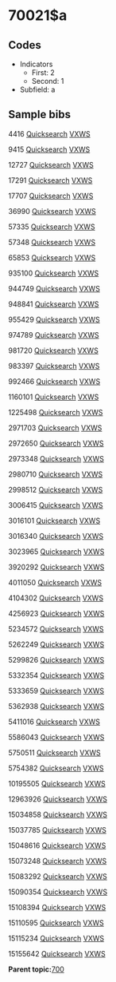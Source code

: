 # 70021$a

## Codes

-   Indicators
    -   First: 2
    -   Second: 1
-   Subfield: a

## Sample bibs

4416 [Quicksearch](https://search.library.yale.edu/catalog/4416) [VXWS](http://prodorbis.library.yale.edu:7014/vxws/GetHoldingsService?bibId=4416)

9415 [Quicksearch](https://search.library.yale.edu/catalog/9415) [VXWS](http://prodorbis.library.yale.edu:7014/vxws/GetHoldingsService?bibId=9415)

12727 [Quicksearch](https://search.library.yale.edu/catalog/12727) [VXWS](http://prodorbis.library.yale.edu:7014/vxws/GetHoldingsService?bibId=12727)

17291 [Quicksearch](https://search.library.yale.edu/catalog/17291) [VXWS](http://prodorbis.library.yale.edu:7014/vxws/GetHoldingsService?bibId=17291)

17707 [Quicksearch](https://search.library.yale.edu/catalog/17707) [VXWS](http://prodorbis.library.yale.edu:7014/vxws/GetHoldingsService?bibId=17707)

36990 [Quicksearch](https://search.library.yale.edu/catalog/36990) [VXWS](http://prodorbis.library.yale.edu:7014/vxws/GetHoldingsService?bibId=36990)

57335 [Quicksearch](https://search.library.yale.edu/catalog/57335) [VXWS](http://prodorbis.library.yale.edu:7014/vxws/GetHoldingsService?bibId=57335)

57348 [Quicksearch](https://search.library.yale.edu/catalog/57348) [VXWS](http://prodorbis.library.yale.edu:7014/vxws/GetHoldingsService?bibId=57348)

65853 [Quicksearch](https://search.library.yale.edu/catalog/65853) [VXWS](http://prodorbis.library.yale.edu:7014/vxws/GetHoldingsService?bibId=65853)

935100 [Quicksearch](https://search.library.yale.edu/catalog/935100) [VXWS](http://prodorbis.library.yale.edu:7014/vxws/GetHoldingsService?bibId=935100)

944749 [Quicksearch](https://search.library.yale.edu/catalog/944749) [VXWS](http://prodorbis.library.yale.edu:7014/vxws/GetHoldingsService?bibId=944749)

948841 [Quicksearch](https://search.library.yale.edu/catalog/948841) [VXWS](http://prodorbis.library.yale.edu:7014/vxws/GetHoldingsService?bibId=948841)

955429 [Quicksearch](https://search.library.yale.edu/catalog/955429) [VXWS](http://prodorbis.library.yale.edu:7014/vxws/GetHoldingsService?bibId=955429)

974789 [Quicksearch](https://search.library.yale.edu/catalog/974789) [VXWS](http://prodorbis.library.yale.edu:7014/vxws/GetHoldingsService?bibId=974789)

981720 [Quicksearch](https://search.library.yale.edu/catalog/981720) [VXWS](http://prodorbis.library.yale.edu:7014/vxws/GetHoldingsService?bibId=981720)

983397 [Quicksearch](https://search.library.yale.edu/catalog/983397) [VXWS](http://prodorbis.library.yale.edu:7014/vxws/GetHoldingsService?bibId=983397)

992466 [Quicksearch](https://search.library.yale.edu/catalog/992466) [VXWS](http://prodorbis.library.yale.edu:7014/vxws/GetHoldingsService?bibId=992466)

1160101 [Quicksearch](https://search.library.yale.edu/catalog/1160101) [VXWS](http://prodorbis.library.yale.edu:7014/vxws/GetHoldingsService?bibId=1160101)

1225498 [Quicksearch](https://search.library.yale.edu/catalog/1225498) [VXWS](http://prodorbis.library.yale.edu:7014/vxws/GetHoldingsService?bibId=1225498)

2971703 [Quicksearch](https://search.library.yale.edu/catalog/2971703) [VXWS](http://prodorbis.library.yale.edu:7014/vxws/GetHoldingsService?bibId=2971703)

2972650 [Quicksearch](https://search.library.yale.edu/catalog/2972650) [VXWS](http://prodorbis.library.yale.edu:7014/vxws/GetHoldingsService?bibId=2972650)

2973348 [Quicksearch](https://search.library.yale.edu/catalog/2973348) [VXWS](http://prodorbis.library.yale.edu:7014/vxws/GetHoldingsService?bibId=2973348)

2980710 [Quicksearch](https://search.library.yale.edu/catalog/2980710) [VXWS](http://prodorbis.library.yale.edu:7014/vxws/GetHoldingsService?bibId=2980710)

2998512 [Quicksearch](https://search.library.yale.edu/catalog/2998512) [VXWS](http://prodorbis.library.yale.edu:7014/vxws/GetHoldingsService?bibId=2998512)

3006415 [Quicksearch](https://search.library.yale.edu/catalog/3006415) [VXWS](http://prodorbis.library.yale.edu:7014/vxws/GetHoldingsService?bibId=3006415)

3016101 [Quicksearch](https://search.library.yale.edu/catalog/3016101) [VXWS](http://prodorbis.library.yale.edu:7014/vxws/GetHoldingsService?bibId=3016101)

3016340 [Quicksearch](https://search.library.yale.edu/catalog/3016340) [VXWS](http://prodorbis.library.yale.edu:7014/vxws/GetHoldingsService?bibId=3016340)

3023965 [Quicksearch](https://search.library.yale.edu/catalog/3023965) [VXWS](http://prodorbis.library.yale.edu:7014/vxws/GetHoldingsService?bibId=3023965)

3920292 [Quicksearch](https://search.library.yale.edu/catalog/3920292) [VXWS](http://prodorbis.library.yale.edu:7014/vxws/GetHoldingsService?bibId=3920292)

4011050 [Quicksearch](https://search.library.yale.edu/catalog/4011050) [VXWS](http://prodorbis.library.yale.edu:7014/vxws/GetHoldingsService?bibId=4011050)

4104302 [Quicksearch](https://search.library.yale.edu/catalog/4104302) [VXWS](http://prodorbis.library.yale.edu:7014/vxws/GetHoldingsService?bibId=4104302)

4256923 [Quicksearch](https://search.library.yale.edu/catalog/4256923) [VXWS](http://prodorbis.library.yale.edu:7014/vxws/GetHoldingsService?bibId=4256923)

5234572 [Quicksearch](https://search.library.yale.edu/catalog/5234572) [VXWS](http://prodorbis.library.yale.edu:7014/vxws/GetHoldingsService?bibId=5234572)

5262249 [Quicksearch](https://search.library.yale.edu/catalog/5262249) [VXWS](http://prodorbis.library.yale.edu:7014/vxws/GetHoldingsService?bibId=5262249)

5299826 [Quicksearch](https://search.library.yale.edu/catalog/5299826) [VXWS](http://prodorbis.library.yale.edu:7014/vxws/GetHoldingsService?bibId=5299826)

5332354 [Quicksearch](https://search.library.yale.edu/catalog/5332354) [VXWS](http://prodorbis.library.yale.edu:7014/vxws/GetHoldingsService?bibId=5332354)

5333659 [Quicksearch](https://search.library.yale.edu/catalog/5333659) [VXWS](http://prodorbis.library.yale.edu:7014/vxws/GetHoldingsService?bibId=5333659)

5362938 [Quicksearch](https://search.library.yale.edu/catalog/5362938) [VXWS](http://prodorbis.library.yale.edu:7014/vxws/GetHoldingsService?bibId=5362938)

5411016 [Quicksearch](https://search.library.yale.edu/catalog/5411016) [VXWS](http://prodorbis.library.yale.edu:7014/vxws/GetHoldingsService?bibId=5411016)

5586043 [Quicksearch](https://search.library.yale.edu/catalog/5586043) [VXWS](http://prodorbis.library.yale.edu:7014/vxws/GetHoldingsService?bibId=5586043)

5750511 [Quicksearch](https://search.library.yale.edu/catalog/5750511) [VXWS](http://prodorbis.library.yale.edu:7014/vxws/GetHoldingsService?bibId=5750511)

5754382 [Quicksearch](https://search.library.yale.edu/catalog/5754382) [VXWS](http://prodorbis.library.yale.edu:7014/vxws/GetHoldingsService?bibId=5754382)

10195505 [Quicksearch](https://search.library.yale.edu/catalog/10195505) [VXWS](http://prodorbis.library.yale.edu:7014/vxws/GetHoldingsService?bibId=10195505)

12963926 [Quicksearch](https://search.library.yale.edu/catalog/12963926) [VXWS](http://prodorbis.library.yale.edu:7014/vxws/GetHoldingsService?bibId=12963926)

15034858 [Quicksearch](https://search.library.yale.edu/catalog/15034858) [VXWS](http://prodorbis.library.yale.edu:7014/vxws/GetHoldingsService?bibId=15034858)

15037785 [Quicksearch](https://search.library.yale.edu/catalog/15037785) [VXWS](http://prodorbis.library.yale.edu:7014/vxws/GetHoldingsService?bibId=15037785)

15048616 [Quicksearch](https://search.library.yale.edu/catalog/15048616) [VXWS](http://prodorbis.library.yale.edu:7014/vxws/GetHoldingsService?bibId=15048616)

15073248 [Quicksearch](https://search.library.yale.edu/catalog/15073248) [VXWS](http://prodorbis.library.yale.edu:7014/vxws/GetHoldingsService?bibId=15073248)

15083292 [Quicksearch](https://search.library.yale.edu/catalog/15083292) [VXWS](http://prodorbis.library.yale.edu:7014/vxws/GetHoldingsService?bibId=15083292)

15090354 [Quicksearch](https://search.library.yale.edu/catalog/15090354) [VXWS](http://prodorbis.library.yale.edu:7014/vxws/GetHoldingsService?bibId=15090354)

15108394 [Quicksearch](https://search.library.yale.edu/catalog/15108394) [VXWS](http://prodorbis.library.yale.edu:7014/vxws/GetHoldingsService?bibId=15108394)

15110595 [Quicksearch](https://search.library.yale.edu/catalog/15110595) [VXWS](http://prodorbis.library.yale.edu:7014/vxws/GetHoldingsService?bibId=15110595)

15115234 [Quicksearch](https://search.library.yale.edu/catalog/15115234) [VXWS](http://prodorbis.library.yale.edu:7014/vxws/GetHoldingsService?bibId=15115234)

15155642 [Quicksearch](https://search.library.yale.edu/catalog/15155642) [VXWS](http://prodorbis.library.yale.edu:7014/vxws/GetHoldingsService?bibId=15155642)

**Parent topic:**[700](../../tags/700/700.md)

